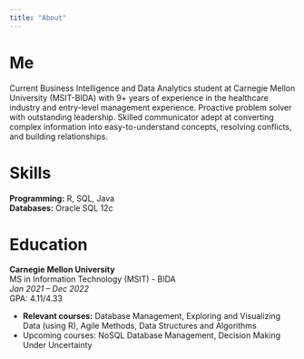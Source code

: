 ```yaml
---
title: "About"
---
```

# Me

Current Business Intelligence and Data Analytics student at Carnegie Mellon University (MSIT-BIDA) with 9+ years of experience in the healthcare industry and entry-level management experience. Proactive problem solver with outstanding leadership. Skilled communicator adept at converting complex information into easy-to-understand concepts, resolving conflicts, and building relationships.

# Skills

**Programming:** R, SQL, Java  
**Databases:** Oracle SQL 12c

# Education

**Carnegie Mellon University**  
MS in Information Technology (MSIT) -  BIDA  
*Jan 2021 – Dec 2022*  
GPA: 4.11/4.33   
- **Relevant courses:** Database Management, Exploring and Visualizing Data (using R), Agile Methods, Data Structures and Algorithms  
- Upcoming courses: NoSQL Database Management, Decision Making Under Uncertainty
